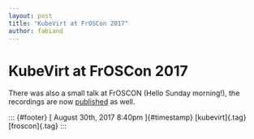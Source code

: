```yaml
---
layout: post
title: "KubeVirt at FrOSCon 2017"
author: fabiand
---
```



KubeVirt at FrOSCon 2017
========================

There was also a small talk at FrOSCON (Hello Sunday morning!), the
recordings are now
[published](https://media.ccc.de/v/froscon2017-2023-paving_the_transition_-_herding_stroke_unicorns_stroke_vms_on_kubernetes)
as well.

::: {#footer}
[ August 30th, 2017 8:40pm ]{#timestamp} [kubevirt]{.tag}
[froscon]{.tag}
:::
